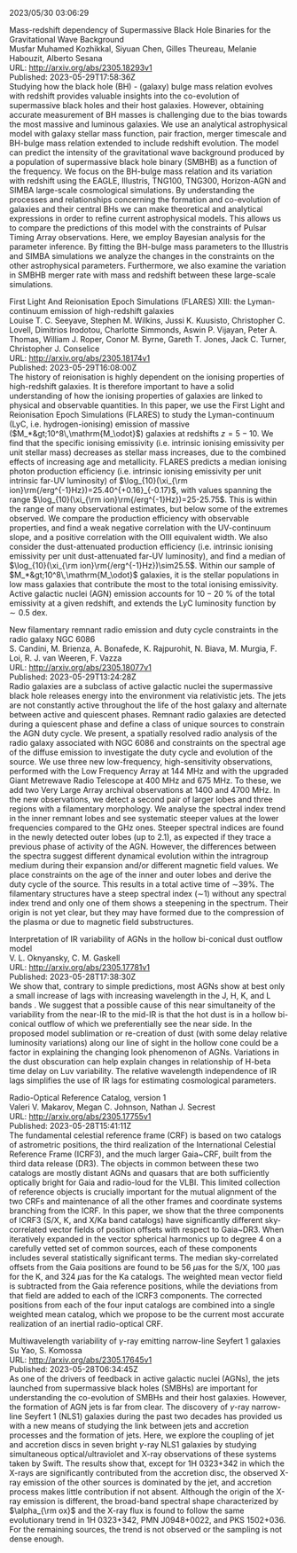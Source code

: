 2023/05/30 03:06:29  

Mass-redshift dependency of Supermassive Black Hole Binaries for the
  Gravitational Wave Background  
Musfar Muhamed Kozhikkal, Siyuan Chen, Gilles Theureau, Melanie Habouzit, Alberto Sesana  
URL: http://arxiv.org/abs/2305.18293v1  
Published: 2023-05-29T17:58:36Z  
  Studying how the black hole (BH) - (galaxy) bulge mass relation evolves with redshift provides valuable insights into the co-evolution of supermassive black holes and their host galaxies. However, obtaining accurate measurement of BH masses is challenging due to the bias towards the most massive and luminous galaxies. We use an analytical astrophysical model with galaxy stellar mass function, pair fraction, merger timescale and BH-bulge mass relation extended to include redshift evolution. The model can predict the intensity of the gravitational wave background produced by a population of supermassive black hole binary (SMBHB) as a function of the frequency. We focus on the BH-bulge mass relation and its variation with redshift using the EAGLE, Illustris, TNG100, TNG300, Horizon-AGN and SIMBA large-scale cosmological simulations. By understanding the processes and relationships concerning the formation and co-evolution of galaxies and their central BHs we can make theoretical and analytical expressions in order to refine current astrophysical models. This allows us to compare the predictions of this model with the constraints of Pulsar Timing Array observations. Here, we employ Bayesian analysis for the parameter inference. By fitting the BH-bulge mass parameters to the Illustris and SIMBA simulations we analyze the changes in the constraints on the other astrophysical parameters. Furthermore, we also examine the variation in SMBHB merger rate with mass and redshift between these large-scale simulations.   

First Light And Reionisation Epoch Simulations (FLARES) XIII: the
  Lyman-continuum emission of high-redshift galaxies  
Louise T. C. Seeyave, Stephen M. Wilkins, Jussi K. Kuusisto, Christopher C. Lovell, Dimitrios Irodotou, Charlotte Simmonds, Aswin P. Vijayan, Peter A. Thomas, William J. Roper, Conor M. Byrne, Gareth T. Jones, Jack C. Turner, Christopher J. Conselice  
URL: http://arxiv.org/abs/2305.18174v1  
Published: 2023-05-29T16:08:00Z  
  The history of reionisation is highly dependent on the ionising properties of high-redshift galaxies. It is therefore important to have a solid understanding of how the ionising properties of galaxies are linked to physical and observable quantities. In this paper, we use the First Light and Reionisation Epoch Simulations (FLARES) to study the Lyman-continuum (LyC, i.e. hydrogen-ionising) emission of massive ($M_*&gt;10^8\,\mathrm{M_\odot}$) galaxies at redshifts $z=5-10$. We find that the specific ionising emissivity (i.e. intrinsic ionising emissivity per unit stellar mass) decreases as stellar mass increases, due to the combined effects of increasing age and metallicity. FLARES predicts a median ionising photon production efficiency (i.e. intrinsic ionising emissivity per unit intrinsic far-UV luminosity) of $\log_{10}(\xi_{\rm ion}\rm{/erg^{-1}Hz})=25.40^{+0.16}_{-0.17}$, with values spanning the range $\log_{10}(\xi_{\rm ion}\rm{/erg^{-1}Hz})=25-25.75$. This is within the range of many observational estimates, but below some of the extremes observed. We compare the production efficiency with observable properties, and find a weak negative correlation with the UV-continuum slope, and a positive correlation with the OIII equivalent width. We also consider the dust-attenuated production efficiency (i.e. intrinsic ionising emissivity per unit dust-attenuated far-UV luminosity), and find a median of $\log_{10}(\xi_{\rm ion}\rm{/erg^{-1}Hz})\sim25.5$. Within our sample of $M_*&gt;10^8\,\mathrm{M_\odot}$ galaxies, it is the stellar populations in low mass galaxies that contribute the most to the total ionising emissivity. Active galactic nuclei (AGN) emission accounts for $10-20$ % of the total emissivity at a given redshift, and extends the LyC luminosity function by $\sim0.5$ dex.   

New filamentary remnant radio emission and duty cycle constraints in the
  radio galaxy NGC 6086  
S. Candini, M. Brienza, A. Bonafede, K. Rajpurohit, N. Biava, M. Murgia, F. Loi, R. J. van Weeren, F. Vazza  
URL: http://arxiv.org/abs/2305.18077v1  
Published: 2023-05-29T13:24:28Z  
  Radio galaxies are a subclass of active galactic nuclei the supermassive black hole releases energy into the environment via relativistic jets. The jets are not constantly active throughout the life of the host galaxy and alternate between active and quiescent phases. Remnant radio galaxies are detected during a quiescent phase and define a class of unique sources to constrain the AGN duty cycle. We present, a spatially resolved radio analysis of the radio galaxy associated with NGC 6086 and constraints on the spectral age of the diffuse emission to investigate the duty cycle and evolution of the source. We use three new low-frequency, high-sensitivity observations, performed with the Low Frequency Array at 144 MHz and with the upgraded Giant Metrewave Radio Telescope at 400 MHz and 675 MHz. To these, we add two Very Large Array archival observations at 1400 and 4700 MHz. In the new observations, we detect a second pair of larger lobes and three regions with a filamentary morphology. We analyse the spectral index trend in the inner remnant lobes and see systematic steeper values at the lower frequencies compared to the GHz ones. Steeper spectral indices are found in the newly detected outer lobes (up to 2.1), as expected if they trace a previous phase of activity of the AGN. However, the differences between the spectra suggest different dynamical evolution within the intragroup medium during their expansion and/or different magnetic field values. We place constraints on the age of the inner and outer lobes and derive the duty cycle of the source. This results in a total active time of $\sim$39%. The filamentary structures have a steep spectral index ($\sim$1) without any spectral index trend and only one of them shows a steepening in the spectrum. Their origin is not yet clear, but they may have formed due to the compression of the plasma or due to magnetic field substructures.   

Interpretation of IR variability of AGNs in the hollow bi-conical dust
  outflow model  
V. L. Oknyansky, C. M. Gaskell  
URL: http://arxiv.org/abs/2305.17781v1  
Published: 2023-05-28T17:38:30Z  
  We show that, contrary to simple predictions, most AGNs show at best only a small increase of lags with increasing wavelength in the J, H, K, and L bands . We suggest that a possible cause of this near simultaneity of the variability from the near-IR to the mid-IR is that the hot dust is in a hollow bi-conical outflow of which we preferentially see the near side. In the proposed model sublimation or re-creation of dust (with some delay relative luminosity variations) along our line of sight in the hollow cone could be a factor in explaining the changing look phenomenon of AGNs. Variations in the dust obscuration can help explain changes in relationship of H-beta time delay on Luv variability. The relative wavelength independence of IR lags simplifies the use of IR lags for estimating cosmological parameters.   

Radio-Optical Reference Catalog, version 1  
Valeri V. Makarov, Megan C. Johnson, Nathan J. Secrest  
URL: http://arxiv.org/abs/2305.17755v1  
Published: 2023-05-28T15:41:11Z  
  The fundamental celestial reference frame (CRF) is based on two catalogs of astrometric positions, the third realization of the International Celestial Reference Frame (ICRF3), and the much larger Gaia~CRF, built from the third data release (DR3). The objects in common between these two catalogs are mostly distant AGNs and quasars that are both sufficiently optically bright for Gaia and radio-loud for the VLBI. This limited collection of reference objects is crucially important for the mutual alignment of the two CRFs and maintenance of all the other frames and coordinate systems branching from the ICRF. In this paper, we show that the three components of ICRF3 (S/X, K, and X/Ka band catalogs) have significantly different sky-correlated vector fields of position offsets with respect to Gaia~DR3. When iteratively expanded in the vector spherical harmonics up to degree 4 on a carefully vetted set of common sources, each of these components includes several statistically significant terms. The median sky-correlated offsets from the Gaia positions are found to be 56 $\mu$as for the S/X, 100 $\mu$as for the K, and 324 $\mu$as for the Ka catalogs. The weighted mean vector field is subtracted from the Gaia reference positions, while the deviations from that field are added to each of the ICRF3 components. The corrected positions from each of the four input catalogs are combined into a single weighted mean catalog, which we propose to be the current most accurate realization of an inertial radio-optical CRF.   

Multiwavelength variability of $γ$-ray emitting narrow-line Seyfert
  1 galaxies  
Su Yao, S. Komossa  
URL: http://arxiv.org/abs/2305.17645v1  
Published: 2023-05-28T06:34:45Z  
  As one of the drivers of feedback in active galactic nuclei (AGNs), the jets launched from supermassive black holes (SMBHs) are important for understanding the co-evolution of SMBHs and their host galaxies. However, the formation of AGN jets is far from clear. The discovery of $\gamma$-ray narrow-line Seyfert 1 (NLS1) galaxies during the past two decades has provided us with a new means of studying the link between jets and accretion processes and the formation of jets. Here, we explore the coupling of jet and accretion discs in seven bright $\gamma$-ray NLS1 galaxies by studying simultaneous optical/ultraviolet and X-ray observations of these systems taken by Swift. The results show that, except for 1H 0323+342 in which the X-rays are significantly contributed from the accretion disc, the observed X-ray emission of the other sources is dominated by the jet, and accretion process makes little contribution if not absent. Although the origin of the X-ray emission is different, the broad-band spectral shape characterized by $\alpha_{\rm ox}$ and the X-ray flux is found to follow the same evolutionary trend in 1H 0323+342, PMN J0948+0022, and PKS 1502+036. For the remaining sources, the trend is not observed or the sampling is not dense enough.   

